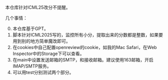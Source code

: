 本仓库针对ICML25改分不提醒。

几个事情：

0. 本仓库基于GPT。
1. 脚本针对ICML2025写的，监控所有小分，提取出来的分数都是整数，如果要用到别的地方简单魔改即可。
2. 在cookies中自己配置openreview的cookie，如我的Mac Safari，在Web Inspector中的Storage下可以查看。
3. 在main中设置发送邮箱的SMTP，和接收邮箱。建议使用163邮箱，开启IMAP/SMTP服务。
4. 可以用test分别测试两个部分。
